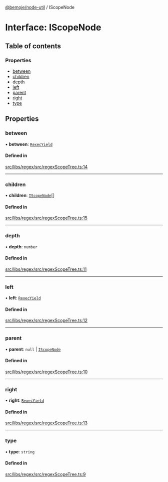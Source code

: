 [@bemoje/node-util](/docs/index.md) / IScopeNode

# Interface: IScopeNode

## Table of contents

### Properties

- [between](/docs/interfaces/IScopeNode.md#between)
- [children](/docs/interfaces/IScopeNode.md#children)
- [depth](/docs/interfaces/IScopeNode.md#depth)
- [left](/docs/interfaces/IScopeNode.md#left)
- [parent](/docs/interfaces/IScopeNode.md#parent)
- [right](/docs/interfaces/IScopeNode.md#right)
- [type](/docs/interfaces/IScopeNode.md#type)

## Properties

### between

• **between**: [`RexecYield`](/docs/index.md#rexecyield)

#### Defined in

[src/libs/regex/src/regexScopeTree.ts:14](https://github.com/bemoje/bemoje-node-util/blob/ee11909/src/libs/regex/src/regexScopeTree.ts#L14)

___

### children

• **children**: [`IScopeNode`](/docs/interfaces/IScopeNode.md)[]

#### Defined in

[src/libs/regex/src/regexScopeTree.ts:15](https://github.com/bemoje/bemoje-node-util/blob/ee11909/src/libs/regex/src/regexScopeTree.ts#L15)

___

### depth

• **depth**: `number`

#### Defined in

[src/libs/regex/src/regexScopeTree.ts:11](https://github.com/bemoje/bemoje-node-util/blob/ee11909/src/libs/regex/src/regexScopeTree.ts#L11)

___

### left

• **left**: [`RexecYield`](/docs/index.md#rexecyield)

#### Defined in

[src/libs/regex/src/regexScopeTree.ts:12](https://github.com/bemoje/bemoje-node-util/blob/ee11909/src/libs/regex/src/regexScopeTree.ts#L12)

___

### parent

• **parent**: ``null`` \| [`IScopeNode`](/docs/interfaces/IScopeNode.md)

#### Defined in

[src/libs/regex/src/regexScopeTree.ts:10](https://github.com/bemoje/bemoje-node-util/blob/ee11909/src/libs/regex/src/regexScopeTree.ts#L10)

___

### right

• **right**: [`RexecYield`](/docs/index.md#rexecyield)

#### Defined in

[src/libs/regex/src/regexScopeTree.ts:13](https://github.com/bemoje/bemoje-node-util/blob/ee11909/src/libs/regex/src/regexScopeTree.ts#L13)

___

### type

• **type**: `string`

#### Defined in

[src/libs/regex/src/regexScopeTree.ts:9](https://github.com/bemoje/bemoje-node-util/blob/ee11909/src/libs/regex/src/regexScopeTree.ts#L9)

